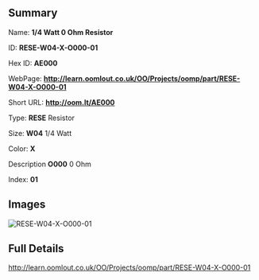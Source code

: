 

## Summary
 
Name: __1/4 Watt 0 Ohm Resistor__

ID: __RESE-W04-X-O000-01__

Hex ID: __AE000__

WebPage: __http://learn.oomlout.co.uk/OO/Projects/oomp/part/RESE-W04-X-O000-01__

Short URL: __http://oom.lt/AE000__


Type: __RESE__ Resistor 

Size: __W04__ 1/4 Watt 

Color: __X__  

Description __O000__ 0 Ohm 

Index: __01__


## Images
![RESE-W04-X-O000-01](http://oomlout.com/oomp-gen/parts/RESE-W04-X-O000-01/RESE-W04-X-O000-01_420.jpg)



## Full Details

 http://learn.oomlout.co.uk/OO/Projects/oomp/part/RESE-W04-X-O000-01















